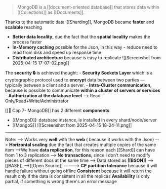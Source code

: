 >MongoDB is a [[document-oriented database]] that stores data within [[Collections]] as [[Documents]].

Thanks to the automatic data-[[Sharding]],  MongoDB became **faster** and **scalable** reaching
- **Better data locality**, due the fact that the **spatial locality** makes the process faster
- **In-Memory caching** possible for the Json, in this way - reduce need to read from disk and speed up response time
- **Distributed architecture** because is easy to replicate
![[Screenshot from 2025-04-15 17-07-02.png]]

The **security 🔒** is achieved thought:
	- **Security Sockets Layer** which is a cryptographic protocol used to **encrypt** data between two parties — typically between a client and a server.
	- **Intra-Cluster communication**, because is possible to communicate **within a cluster of servers or services**  
	-  **Authorization at the database level** --> Read Only/Read+Write/Administrator


[[🍂 Cap 7- MongoDB]] has 2 different **components**:
- [[MongoD]]: database instance, is installed in every shard/node/server
- [[MongoS]] 
![[Screenshot from 2025-04-15 18-24-11.png]]


---
Note: 
	--> Works very **well** with the **web** ( because it works with the Json) 
	--> **Horizontal scaling** due the fact that creates multiple copies of the same item
	-->We have **data replication**, for this reason each [[Shard]] can have from 1 to 3 replication
	--> **No transactions**, since I don't need to modify pieces of different docs at the same time 
	--> Data stored as **[[BSON]]** 
	-->[[BASE]]
	-->[[Open Source]]
	-----> **CP** 
		**partition tolerance** because it will handle failure without going offline
		 **Consistent** because it will return the result only if the data is consistent in all the replicas
		 **Availability** is only partial, if something is wrong there's an error message 
	